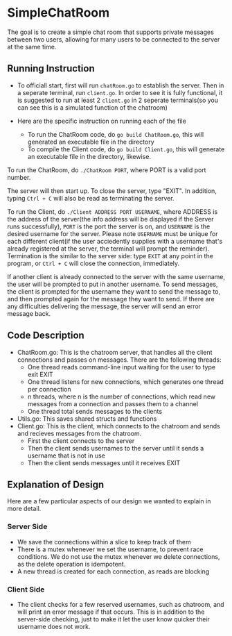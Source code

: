 # SimpleChatRoom
The goal is to create a simple chat room that supports private messages between two users, allowing for many users to be connected to the server at the same time.

## Running Instruction
- To officiall start, first will run ```chatRoom.go``` to establish the server. Then in a seperate terminal, run ```client.go```. In order to see it is fully functional, it is suggested to run at least 2 ```client.go``` in 2 seperate terminals(so you can see this is a simulated function of the chatroom)

- Here are the specific instruction on running each of the file
   - To run the ChatRoom code, do   ```go build ChatRoom.go```, this will generated an executable file in the directory
   - To compile the Client code, do ```go build Client.go```, this will generate an executable file in the directory, likewise.

To run the ChatRoom, do ```./ChatRoom PORT```, where PORT is a valid port number. 

The server will then start up. To close the server, type "EXIT". In addition, typing ```Ctrl + C``` will also be read as terminating the server. 

To run the Client, do ```./Client ADDRESS PORT USERNAME```, where ADDRESS is the address of the server(the info address will be displayed if the Server runs successfully),  ```PORT``` is the port the server is on, and ```USERNAME``` is the desired username for the server. Please note ```USERNAME``` must be unique for each different client(if the user acciedently supplies with a username that's already registered at the server, the terminal will prompt the reminder). Termination is the similar to the server side: type ```EXIT``` at any point in the program, or ```Ctrl + C``` will close the connection, immediately. 

If another client is already connected to the server with the same username, the user will be prompted to put in another username. To send messages, the client is prompted for the username they want to send the message to, and then prompted again for the message they want to send. If there are any difficulties delivering the message, the server will send an error message back.

## Code Description
- ChatRoom.go: This is the chatroom server, that handles all the client connections and passes on messages. There are the following threads:
  - One thread reads command-line input waiting for the user to type exit EXIT
  - One thread listens for new connections, which generates one thread per connection
  - n threads, where n is the number of connections, which read new messages from a connection and passes them to a channel
  - One thread total sends messages to the clients
- Utils.go: This saves shared structs and functions
- Client.go: This is the client, which connects to the chatroom and sends and recieves messages from the chatroom.
  - First the client connects to the server
  - Then the client sends usernames to the server until it sends a username that is not in use
  - Then the client sends messages until it receives EXIT

## Explanation of Design
Here are a few particular aspects of our design we wanted to explain in more detail.
### Server Side
- We save the connections within a slice to keep track of them
- There is a mutex whenever we set the username, to prevent race conditions. We do not use the mutex whenever we delete connections, as the delete operation is idempotent.
- A new thread is created for each connection, as reads are blocking
### Client Side
- The client checks for a few reserved usernames, such as chatroom, and will print an error message if that occurs. This is in addition to the server-side checking, just to make it let the user know quicker their username does not work.
